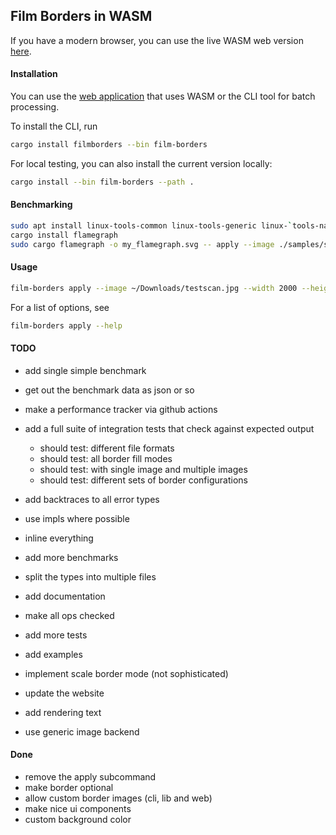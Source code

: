 ## Film Borders in WASM

If you have a modern browser, you can use the live WASM web version [here](https://film-borders.romnn.com).

#### Installation
You can use the [web application](https://film-borders.romnn.com) that uses WASM or the CLI tool for batch processing.

To install the CLI, run
```bash
cargo install filmborders --bin film-borders
```

For local testing, you can also install the current version locally:
```bash
cargo install --bin film-borders --path .
```

#### Benchmarking
```bash
sudo apt install linux-tools-common linux-tools-generic linux-`tools-name -r`
cargo install flamegraph
sudo cargo flamegraph -o my_flamegraph.svg -- apply --image ./samples/sample1.jpg --output ./output/sample1.png --border 0 --scale 1.00
```

#### Usage
```bash
film-borders apply --image ~/Downloads/testscan.jpg --width 2000 --height 1500 --border 10 --rotate 90
```

For a list of options, see
```bash
film-borders apply --help
```

#### TODO
- add single simple benchmark
- get out the benchmark data as json or so
- make a performance tracker via github actions
- add a full suite of integration tests that check against expected output
  - should test: different file formats
  - should test: all border fill modes
  - should test: with single image and multiple images
  - should test: different sets of border configurations
- add backtraces to all error types

- use impls where possible
- inline everything
- add more benchmarks
- split the types into multiple files
- add documentation
- make all ops checked
- add more tests
- add examples
- implement scale border mode (not sophisticated)
- update the website
- add rendering text
- use generic image backend

#### Done
- remove the apply subcommand
- make border optional
- allow custom border images (cli, lib and web)
- make nice ui components
- custom background color
